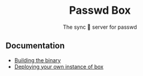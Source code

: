<h1 align="center">Passwd Box</h1>
<p align="center">The sync 🔁 server for passwd</p>

## Documentation

- [Building the binary](./docs/building.md)
- [Deploying your own instance of box](./docs/deploy.md)
